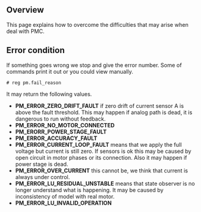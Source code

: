 ## Overview

This page explains how to overcome the difficulties that may arise when deal
with PMC.

## Error condition

If something goes wrong we stop and give the error number. Some of commands
print it out or you could view manually.

	# reg pm.fail_reason

It may return the following values.

* **PM_ERROR_ZERO_DRIFT_FAULT** if zero drift of current sensor A is above the
  fault threshold. This may happen if analog path is dead, it is dangerous to
  run without feedback.
* **PM_ERROR_NO_MOTOR_CONNECTED** 
* **PM_ERORR_POWER_STAGE_FAULT**
* **PM_ERROR_ACCURACY_FAULT**
* **PM_ERROR_CURRENT_LOOP_FAULT** means that we apply the full voltage but
  current is still zero. If sensors is ok this may be caused by open circuit in
  motor phases or its connection. Also it may happen if power stage is dead.
* **PM_ERROR_OVER_CURRENT** this cannot be, we think that current is always
  under control.
* **PM_ERROR_LU_RESIDUAL_UNSTABLE** means that state observer is no longer
  understand what is happening. It may be caused by inconsistency of model with
  real motor.
* **PM_ERROR_LU_INVALID_OPERATION**

